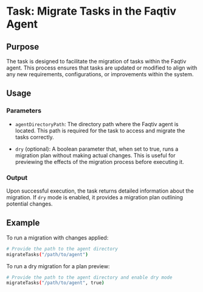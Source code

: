 # Task: Migrate Tasks in the Faqtiv Agent

## Purpose
The task is designed to facilitate the migration of tasks within the Faqtiv agent. This process ensures that tasks are updated or modified to align with any new requirements, configurations, or improvements within the system.

## Usage

### Parameters

- `agentDirectoryPath`: The directory path where the Faqtiv agent is located. This path is required for the task to access and migrate the tasks correctly.

- `dry` (optional): A boolean parameter that, when set to true, runs a migration plan without making actual changes. This is useful for previewing the effects of the migration process before executing it.

### Output
Upon successful execution, the task returns detailed information about the migration. If `dry` mode is enabled, it provides a migration plan outlining potential changes.

## Example

To run a migration with changes applied:
```bash
# Provide the path to the agent directory
migrateTasks("/path/to/agent")
```

To run a dry migration for a plan preview:
```bash
# Provide the path to the agent directory and enable dry mode
migrateTasks("/path/to/agent", true)
```